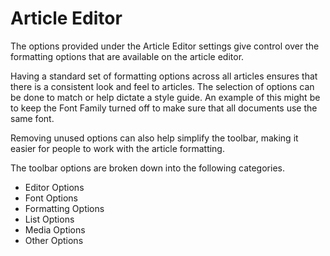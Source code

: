 # Article Editor
The options provided under the Article Editor settings give control over the formatting options that are available on the article editor.

Having a standard set of formatting options across all articles ensures that there is a consistent look and feel to articles.  The selection of options can be done to match or help dictate a style guide. An example of this might be to keep the Font Family turned off to make sure that all documents use the same font.

Removing unused options can also help simplify the toolbar, making it easier for people to work with the article formatting.

The toolbar options are broken down into the following categories.

* Editor Options
* Font Options
* Formatting Options
* List Options
* Media Options
* Other Options


